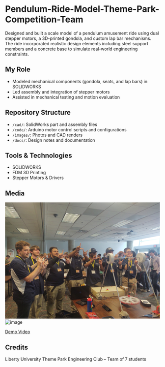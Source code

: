# Pendulum-Ride-Model-Theme-Park-Competition-Team
Designed and built a scale model of a pendulum amusement ride using dual stepper motors, a 3D-printed gondola, and custom lap bar mechanisms. The ride incorporated realistic design elements including steel support members and a concrete base to simulate real-world engineering constraints.
## My Role
- Modeled mechanical components (gondola, seats, and lap bars) in SOLIDWORKS  
- Led assembly and integration of stepper motors  
- Assisted in mechanical testing and motion evaluation

## Repository Structure
- `/cad/`: SolidWorks part and assembly files  
- `/code/`: Arduino motor control scripts and configurations  
- `/images/`: Photos and CAD renders  
- `/docs/`: Design notes and documentation

## Tools & Technologies
- SOLIDWORKS 
- FDM 3D Printing  
- Stepper Motors & Drivers

## Media
![Pendulum Model](https://github.com/Josiah-Mechy/Pendulum-Ride-Model/blob/main/Picture%20-%20LU.jpg?raw=true) 
<img width="2048" height="1536" alt="image" src="https://github.com/user-attachments/assets/6b1bacda-bb7a-4221-81ea-21e0d7a67152" />

[Demo Video](https://go.screenpal.com/watch/cTjh2anIdFB)

## Credits
Liberty University Theme Park Engineering Club – Team of 7 students
